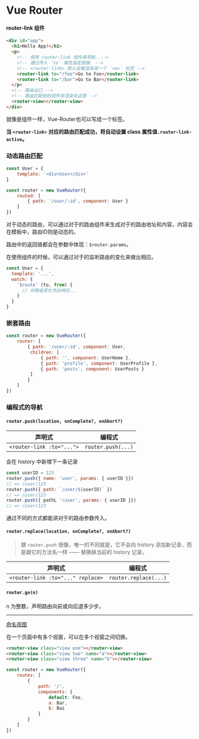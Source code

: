 # Vue Router 

#### router-link 组件

```html
<div id="app">
  <h1>Hello App!</h1>
  <p>
    <!-- 使用 router-link 组件来导航. -->
    <!-- 通过传入 `to` 属性指定链接. -->
    <!-- <router-link> 默认会被渲染成一个 `<a>` 标签 -->
    <router-link to="/foo">Go to Foo</router-link>
    <router-link to="/bar">Go to Bar</router-link>
  </p>
  <!-- 路由出口 -->
  <!-- 路由匹配到的组件将渲染在这里 -->
  <router-view></router-view>
</div>
```

就像是组件一样，Vue-Router也可以写成一个标签。

**当 `<router-link>` 对应的路由匹配成功，将自动设置 class 属性值`.router-link-active`。**

### 动态路由匹配

```js
const User = {
    template: '<div>User</div>'
}

const router = new VueRouter({
    routed: [
        { path: '/user/:id', component: User }
    ]
})
```

对于动态的路由，可以通过对于的路由组件来生成对于的路由地址和内容，内容会在模板中，路由ID则是动态的。

路由中的返回值都会在参数中体现：`$router.params`。

在使用组件的时候，可以通过对于的监听路由的变化来做出相应。

```js
const User = {
  template: '...',
  watch: {
    '$route' (to, from) {
      // 对路由变化作出响应...
    }
  }
}
```

### 嵌套路由

```js
const router = new VueRouter({
    router: [
        { path: '/user/:id', component: User,
         children: [
             { path: '', component: UserHome },
             { path: 'profile', component: UserProfile },
             { path: 'posts', component: UserPosts }
         ]
        }
    ]
})
```

### 编程式的导航

#### `router.push(location, onComplete?, onAbort?)`

| 声明式                    | 编程式             |
| ------------------------- | ------------------ |
| `<router-link :to="...">` | `router.push(...)` |

会在 history 中新增下一条记录

```js
const userID = 123
router.push({ name: 'user', params: { userID }})
// => /user/123
router.push({ path: `/user/${userID}` })
// => /user/123
router.push({ pathL '/user', params: { userID }})
// => /user/123
```

通过不同的方式都能讲对于的路由参数传入。

#### `router.replace(location, onComplete?, onAbort?)`

> 跟 `router.push` 很像，唯一的不同就是，它不会向 history 添加新记录，而是跟它的方法名一样 —— 替换掉当前的 history 记录。

| 声明式                            | 编程式                |
| --------------------------------- | --------------------- |
| `<router-link :to="..." replace>` | `router.replace(...)` |

#### `router.go(n)`

n 为整数，声明路由向前或向后退多少步。

---

[命名视图](https://router.vuejs.org/zh/guide/essentials/named-views.html#%E5%B5%8C%E5%A5%97%E5%91%BD%E5%90%8D%E8%A7%86%E5%9B%BE)

在一个页面中有多个视窗，可以在多个视窗之间切换。

```html
<router-view class="view one"></router-view>
<router-view class="view two" name="a"></router-view>
<router-view class="view three" name="b"></router-view>
```

```js
const router = new VueRouter({
    routes: [
        {
            path: '/',
            components: {
                default: Foo,
                a: Bar,
                b: Baz
            }
        }
    ]
})
```

